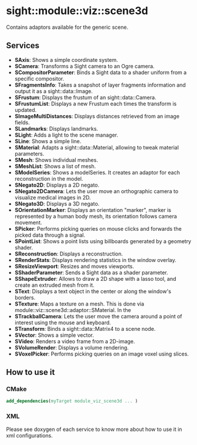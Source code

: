 # sight::module::viz::scene3d

Contains adaptors available for the generic scene.

## Services

- **SAxis**: Shows a simple coordinate system.
- **SCamera**: Transforms a Sight camera to an Ogre camera.
- **SCompositorParameter**: Binds a Sight data to a shader uniform from a specific compositor.
- **SFragmentsInfo**: Takes a snapshot of layer fragments information and output it as a sight::data::Image.
- **SFrustum**: Displays the frustum of an sight::data::Camera.
- **SFrustumList**: Displays a new Frustum each times the transform is updated.
- **SImageMultiDistances**: Displays distances retrieved from an image fields.
- **SLandmarks**: Displays landmarks.
- **SLight**: Adds a light to the scene manager.
- **SLine**: Shows a simple line.
- **SMaterial**: Adapts a sight::data::Material, allowing to tweak material parameters.
- **SMesh**: Shows individual meshes.
- **SMeshList**: Shows a list of mesh.
- **SModelSeries**: Shows a modelSeries. It creates an adaptor for each reconstruction in the model.
- **SNegato2D**: Displays a 2D negato.
- **SNegato2DCamera**: Lets the user move an orthographic camera to visualize medical images in 2D.
- **SNegato3D**: Displays a 3D negato.
- **SOrientationMarker**: Displays an orientation "marker", marker is represented by a human body mesh, its orientation follows camera movement.
- **SPicker**: Performs picking queries on mouse clicks and forwards the picked data through a signal.
- **SPointList**: Shows a point lists using billboards generated by a geometry shader.
- **SReconstruction**: Displays a reconstruction.
- **SRenderStats**: Displays rendering statistics in the window overlay.
- **SResizeViewport**: Resizes and moves viewports.
- **SShaderParameter**: Sends a Sight data as a shader parameter.
- **SShapeExtruder**: Allows to draw a 2D shape with a lasso tool, and create an extruded mesh from it.
- **SText**: Displays a text object in the center or along the window's borders.
- **STexture**: Maps a texture on a mesh. This is done via module::viz::scene3d::adaptor::SMaterial. In the
- **STrackballCamera**: Lets the user move the camera around a point of interest using the mouse and keyboard.
- **STransform**: Binds a sight::data::Matrix4 to a scene node.
- **SVector**: Shows a simple vector.
- **SVideo**: Renders a video frame from a 2D-image.
- **SVolumeRender**: Displays a volume rendering.
- **SVoxelPicker**: Performs picking queries on an image voxel using slices.

## How to use it

### CMake

```cmake
add_dependencies(myTarget module_viz_scene3d ... )
```

### XML

Please see doxygen of each service to know more about how to use it in xml configurations.